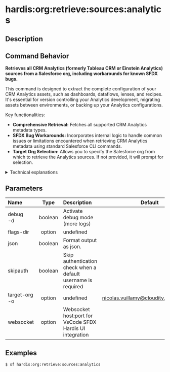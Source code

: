 <!-- This file has been generated with command 'sf hardis:doc:plugin:generate'. Please do not update it manually or it may be overwritten -->
# hardis:org:retrieve:sources:analytics

## Description


## Command Behavior

**Retrieves all CRM Analytics (formerly Tableau CRM or Einstein Analytics) sources from a Salesforce org, including workarounds for known SFDX bugs.**

This command is designed to extract the complete configuration of your CRM Analytics assets, such as dashboards, dataflows, lenses, and recipes. It's essential for version controlling your Analytics development, migrating assets between environments, or backing up your Analytics configurations.

Key functionalities:

- **Comprehensive Retrieval:** Fetches all supported CRM Analytics metadata types.
- **SFDX Bug Workarounds:** Incorporates internal logic to handle common issues or limitations encountered when retrieving CRM Analytics metadata using standard Salesforce CLI commands.
- **Target Org Selection:** Allows you to specify the Salesforce org from which to retrieve the Analytics sources. If not provided, it will prompt for selection.

<details>
<summary>Technical explanations</summary>

The command's technical implementation involves:

- **Full Org Manifest Generation:** It first generates a complete `package.xml` for the target org using `buildOrgManifest`. This ensures that all available metadata, including CRM Analytics components, are identified.
- **Analytics Metadata Filtering:** It then filters this comprehensive `package.xml` to include only the CRM Analytics-related metadata types (e.g., `WaveApplication`, `WaveDashboard`, `WaveDataflow`, `WaveLens`, `WaveRecipe`, `WaveXmd`).
- **Filtered `package.xml` Creation:** A new `package.xml` file containing only the filtered CRM Analytics metadata is created temporarily.
- **Salesforce CLI Retrieval:** It executes the `sf project retrieve start` command, using the newly created Analytics-specific `package.xml` to retrieve the sources to your local project.
- **Temporary File Management:** It uses `createTempDir` to manage temporary files and directories created during the process.
- **Interactive Org Selection:** Uses `promptOrgUsernameDefault` to guide the user in selecting the target Salesforce org if not provided via flags.
</details>


## Parameters

|Name|Type|Description|Default|Required|Options|
|:---|:--:|:----------|:-----:|:------:|:-----:|
|debug<br/>-d|boolean|Activate debug mode (more logs)||||
|flags-dir|option|undefined||||
|json|boolean|Format output as json.||||
|skipauth|boolean|Skip authentication check when a default username is required||||
|target-org<br/>-o|option|undefined|nicolas.vuillamy@cloudity.com.playnico|||
|websocket|option|Websocket host:port for VsCode SFDX Hardis UI integration||||

## Examples

```shell
$ sf hardis:org:retrieve:sources:analytics
```


